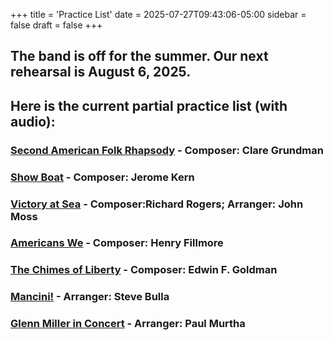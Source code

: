 +++
title = 'Practice List'
date = 2025-07-27T09:43:06-05:00
sidebar = false
draft = false
+++

## The band is off for the summer. Our next rehearsal is August 6, 2025.
## Here is the current partial practice list (with audio):
  


### [Second American Folk Rhapsody](https://youtu.be/ptUrXpd9tY0?si=YTxL_KZ35XtrWm8A) - Composer: Clare Grundman
  
### [Show Boat](https://youtu.be/nj1j6S95taU?si=YSzr9NMuoxjlrpRU) - Composer: Jerome Kern
  
### [Victory at Sea](https://youtu.be/Giw1PacZdZQ?si=8Vy4tEJW2fmpvWBA) - Composer:Richard Rogers; Arranger: John Moss
  
### [Americans We](https://youtu.be/w606Vb6E4NA?si=v1egQFlxMrNuuaAL) - Composer: Henry Fillmore
  
### [The Chimes of Liberty](https://youtu.be/nsGnPc1ACfc?si=on4YCFt7Ick-uz6C) - Composer: Edwin F. Goldman

### [Mancini!](https://youtu.be/9zUVIKtcIoc?si=IsnlKa-uf9YTQFQK) - Arranger: Steve Bulla

### [Glenn Miller in Concert](https://youtu.be/8PdLYb_bU78?si=h6R2n_2bxrCR9D3F) -  Arranger: Paul Murtha